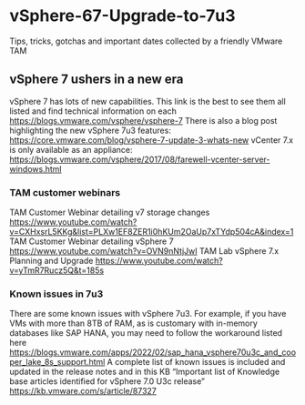 # vSphere-67-Upgrade-to-7u3

Tips, tricks, gotchas and important dates collected by a friendly VMware TAM

## vSphere 7 ushers in a new era

vSphere 7 has lots of new capabilities. This link is the best to see them all listed and find technical information on each
https://blogs.vmware.com/vsphere/vsphere-7 
There is also a blog post highlighting the new vSphere 7u3 features:
https://core.vmware.com/blog/vsphere-7-update-3-whats-new 
vCenter 7.x is only available as an appliance:
https://blogs.vmware.com/vsphere/2017/08/farewell-vcenter-server-windows.html

### TAM customer webinars
TAM Customer Webinar detailing v7 storage changes
https://www.youtube.com/watch?v=CXHxsrL5KKg&list=PLXw1EF8ZER1i0hKUm2OaUp7xTYdp504cA&index=1
TAM Customer Webinar detailing vSphere 7
https://www.youtube.com/watch?v=OVN9nNtjJwI
TAM Lab vSphere 7.x Planning and Upgrade
https://www.youtube.com/watch?v=yTmR7Rucz5Q&t=185s 

### Known issues in 7u3
There are some known issues with vSphere 7u3. For example, if you have VMs with more than 8TB of RAM, as is customary with in-memory databases like SAP HANA, you may need to follow the workaround listed here https://blogs.vmware.com/apps/2022/02/sap_hana_vsphere70u3c_and_cooper_lake_8s_support.html 
A complete list of known issues is included and updated in the release notes and in this KB “Important list of Knowledge base articles identified for vSphere 7.0 U3c release”
https://kb.vmware.com/s/article/87327 
